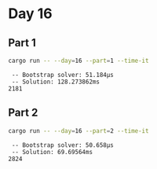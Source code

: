 # Day 16

## Part 1

```bash
cargo run -- --day=16 --part=1 --time-it
```

```text
 -- Bootstrap solver: 51.184µs
 -- Solution: 128.273862ms
2181
```

## Part 2

```bash
cargo run -- --day=16 --part=2 --time-it
```

```text
 -- Bootstrap solver: 50.658µs
 -- Solution: 69.69564ms
2824
```